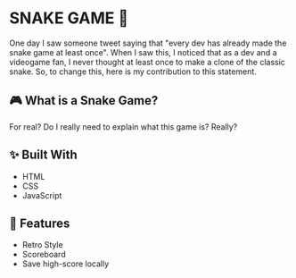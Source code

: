 # SNAKE GAME 🐍

One day I saw someone tweet saying that "every dev has already made the snake game at least once". When I saw this, I noticed that as a dev and a videogame fan, I never thought at least once to make a clone of the classic snake. So, to change this, here is my contribution to this statement.

## 🎮 What is a Snake Game?

For real? Do I really need to explain what this game is? Really?

## ✨ Built With

- HTML
- CSS
- JavaScript

## 🚀 Features

- Retro Style
- Scoreboard
- Save high-score locally
